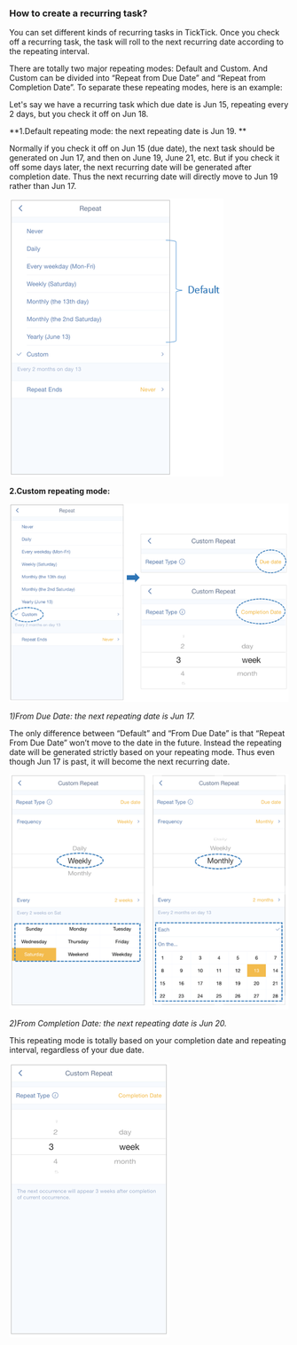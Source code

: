 ### How to create a recurring task?
You can set different kinds of recurring tasks in TickTick. Once you check off a recurring task, the task will roll to the next recurring date according to the repeating interval. 

There are totally two major repeating modes: Default and Custom. And Custom can be divided into “Repeat from Due Date” and “Repeat from Completion Date”. To separate these repeating modes, here is an example:

Let's say we have a recurring task which due date is Jun 15, repeating every 2 days, but you check it off on Jun 18.

**1.Default repeating mode: the next repeating date is Jun 19. **

Normally if you check it off on Jun 15 (due date), the next task should be generated on Jun 17, and then on June 19, June 21, etc. But if you check it off some days later, the next recurring date will be generated after completion date. Thus the next recurring date will directly move to Jun 19 rather than Jun 17.

![](../images/iOSrepeatdefault.png)


**2.Custom repeating mode:**

![](../images/iOSrepeat1.png)

*1)From Due Date: the next repeating date is Jun 17.*

The only difference between “Default” and “From Due Date” is that “Repeat From Due Date” won’t move to the date in the future. Instead the repeating date will be generated strictly based on your repeating mode. Thus even though Jun 17 is past, it will become the next recurring date. 

![](../images/iOSduedaterepeat.png)

*2)From Completion Date: the next repeating date is Jun 20.*

This repeating mode is totally based on your completion date and repeating interval, regardless of your due date. 

![](../images/iOScompletionrepeat.png)



